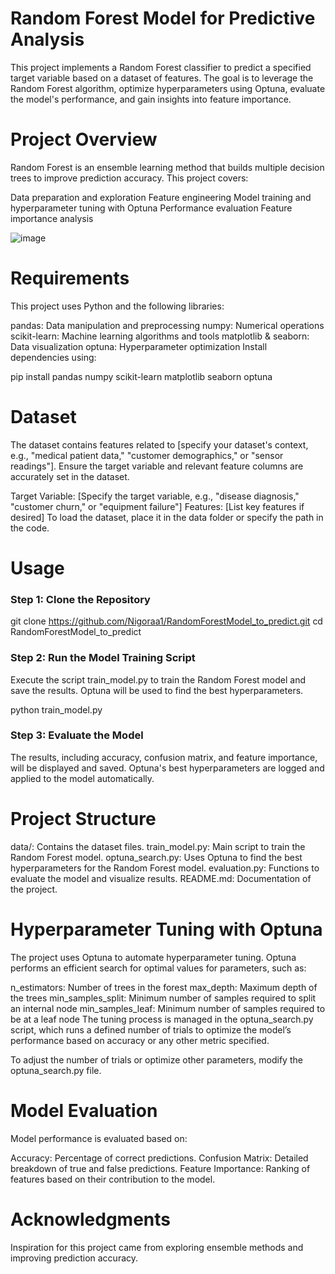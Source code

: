 # Random Forest Model for Predictive Analysis
This project implements a Random Forest classifier to predict a specified target variable based on a dataset of features. The goal is to leverage the Random Forest algorithm, optimize hyperparameters using Optuna, evaluate the model's performance, and gain insights into feature importance.

# Project Overview
Random Forest is an ensemble learning method that builds multiple decision trees to improve prediction accuracy. This project covers:

Data preparation and exploration
Feature engineering
Model training and hyperparameter tuning with Optuna
Performance evaluation
Feature importance analysis

![image](https://github.com/user-attachments/assets/896f5cbd-4f94-4d02-8ca7-77a7a7ed90a8)



# Requirements
This project uses Python and the following libraries:

pandas: Data manipulation and preprocessing
numpy: Numerical operations
scikit-learn: Machine learning algorithms and tools
matplotlib & seaborn: Data visualization
optuna: Hyperparameter optimization
Install dependencies using:

pip install pandas numpy scikit-learn matplotlib seaborn optuna
# Dataset
The dataset contains features related to [specify your dataset's context, e.g., "medical patient data," "customer demographics," or "sensor readings"]. Ensure the target variable and relevant feature columns are accurately set in the dataset.

Target Variable: [Specify the target variable, e.g., "disease diagnosis," "customer churn," or "equipment failure"]
Features: [List key features if desired]
To load the dataset, place it in the data folder or specify the path in the code.

# Usage
### Step 1: Clone the Repository

git clone https://github.com/Nigoraa1/RandomForestModel_to_predict.git
cd RandomForestModel_to_predict
### Step 2: Run the Model Training Script
Execute the script train_model.py to train the Random Forest model and save the results. Optuna will be used to find the best hyperparameters.

python train_model.py
### Step 3: Evaluate the Model
The results, including accuracy, confusion matrix, and feature importance, will be displayed and saved. Optuna's best hyperparameters are logged and applied to the model automatically.

# Project Structure
data/: Contains the dataset files.
train_model.py: Main script to train the Random Forest model.
optuna_search.py: Uses Optuna to find the best hyperparameters for the Random Forest model.
evaluation.py: Functions to evaluate the model and visualize results.
README.md: Documentation of the project.
# Hyperparameter Tuning with Optuna
The project uses Optuna to automate hyperparameter tuning. Optuna performs an efficient search for optimal values for parameters, such as:

n_estimators: Number of trees in the forest
max_depth: Maximum depth of the trees
min_samples_split: Minimum number of samples required to split an internal node
min_samples_leaf: Minimum number of samples required to be at a leaf node
The tuning process is managed in the optuna_search.py script, which runs a defined number of trials to optimize the model’s performance based on accuracy or any other metric specified.

To adjust the number of trials or optimize other parameters, modify the optuna_search.py file.

# Model Evaluation
Model performance is evaluated based on:

Accuracy: Percentage of correct predictions.
Confusion Matrix: Detailed breakdown of true and false predictions.
Feature Importance: Ranking of features based on their contribution to the model.

# Acknowledgments
Inspiration for this project came from exploring ensemble methods and improving prediction accuracy.

